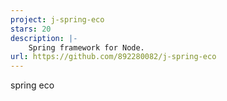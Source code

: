 ```yaml
---
project: j-spring-eco
stars: 20
description: |-
    Spring framework for Node.
url: https://github.com/892280082/j-spring-eco
---
```


spring eco

